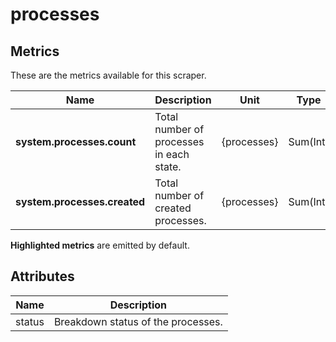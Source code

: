 [comment]: <> (Code generated by mdatagen. DO NOT EDIT.)

# processes

## Metrics

These are the metrics available for this scraper.

| Name | Description | Unit | Type | Attributes |
| ---- | ----------- | ---- | ---- | ---------- |
| **system.processes.count** | Total number of processes in each state. | {processes} | Sum(Int) | <ul> <li>status</li> </ul> |
| **system.processes.created** | Total number of created processes. | {processes} | Sum(Int) | <ul> </ul> |

**Highlighted metrics** are emitted by default.

## Attributes

| Name | Description |
| ---- | ----------- |
| status | Breakdown status of the processes. |
